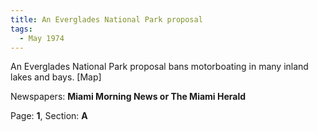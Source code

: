```yaml
---  
title: An Everglades National Park proposal  
tags:  
  - May 1974  
---  
```

  
An Everglades National Park proposal bans motorboating in many inland lakes and bays. [Map]  
  
Newspapers: **Miami Morning News or The Miami Herald**  
  
Page: **1**, Section: **A** 
